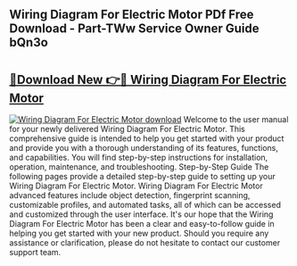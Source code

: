 ## Wiring Diagram For Electric Motor PDf Free Download - Part-TWw Service Owner Guide bQn3o

# <h2><a href="http://dfl6x4.blite.top/?on=Wiring+Diagram+For+Electric+Motor">🔗Download New 👉🔴 Wiring Diagram For Electric Motor</a></h2>

[![Wiring Diagram For Electric Motor download](https://i.imgur.com/lujVjoI.png)](http://dfl6x4.blite.top/?on=Wiring+Diagram+For+Electric+Motor)
Welcome to the user manual for your newly delivered Wiring Diagram For Electric Motor. This comprehensive guide is intended to help you get started with your product and provide you with a thorough understanding of its features, functions, and capabilities. You will find step-by-step instructions for installation, operation, maintenance, and troubleshooting. Step-by-Step Guide The following pages provide a detailed step-by-step guide to setting up your Wiring Diagram For Electric Motor. Wiring Diagram For Electric Motor advanced features include object detection, fingerprint scanning, customizable profiles, and automated tasks, all of which can be accessed and customized through the user interface. It's our hope that the Wiring Diagram For Electric Motor has been a clear and easy-to-follow guide in helping you get started with your new product. Should you require any assistance or clarification, please do not hesitate to contact our customer support team.
